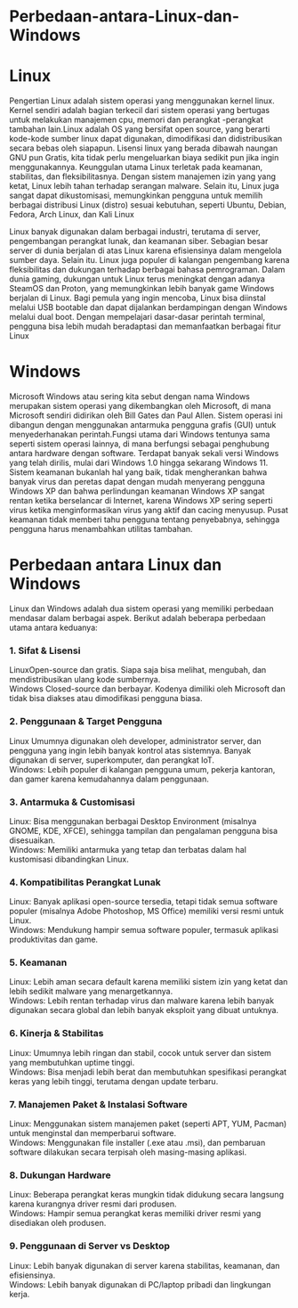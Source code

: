 # Perbedaan-antara-Linux-dan-Windows
# Linux 
Pengertian Linux adalah sistem operasi yang menggunakan kernel linux. Kernel sendiri adalah bagian terkecil dari sistem operasi yang bertugas untuk melakukan manajemen cpu, memori dan perangkat -perangkat tambahan lain.Linux adalah OS yang bersifat open source, yang berarti kode-kode sumber linux dapat digunakan, dimodifikasi dan didistribusikan secara bebas oleh siapapun. Lisensi linux yang berada dibawah naungan GNU pun Gratis, kita tidak perlu mengeluarkan biaya sedikit pun jika ingin menggunakannya. Keunggulan utama Linux terletak pada keamanan, stabilitas, dan fleksibilitasnya. Dengan sistem manajemen izin yang yang ketat, Linux lebih tahan terhadap serangan malware. Selain itu, Linux juga sangat dapat dikustomisasi, memungkinkan pengguna untuk memilih berbagai distribusi Linux (distro) sesuai kebutuhan, seperti Ubuntu, Debian, Fedora, Arch Linux, dan Kali Linux

Linux banyak digunakan dalam berbagai industri, terutama di server, pengembangan perangkat lunak, dan keamanan siber. Sebagian besar server di dunia berjalan di atas Linux karena efisiensinya dalam mengelola sumber daya. Selain itu. Linux juga populer di kalangan pengembang karena fleksibilitas dan dukungan terhadap berbagai bahasa pemrograman. Dalam dunia gaming, dukungan untuk Linux terus meningkat dengan adanya SteamOS dan Proton, yang memungkinkan lebih banyak game Windows berjalan di Linux. Bagi pemula yang ingin mencoba, Linux bisa diinstal melalui USB bootable dan dapat dijalankan berdampingan dengan Windows melalui dual boot. Dengan mempelajari dasar-dasar perintah terminal, pengguna bisa lebih mudah beradaptasi dan memanfaatkan berbagai fitur Linux

# Windows 
Microsoft Windows atau sering kita sebut dengan nama Windows merupakan sistem operasi yang dikembangkan oleh Microsoft, di mana Microsoft sendiri didirikan oleh Bill Gates dan Paul Allen. Sistem operasi ini dibangun dengan menggunakan antarmuka pengguna grafis (GUI) untuk menyederhanakan perintah.Fungsi utama dari Windows tentunya sama seperti sistem operasi lainnya, di mana berfungsi sebagai penghubung antara hardware dengan software. Terdapat banyak sekali versi Windows yang telah dirilis, mulai dari Windows 1.0 hingga sekarang Windows 11.
Sistem keamanan bukanlah hal yang baik, tidak mengherankan bahwa banyak virus dan peretas dapat dengan mudah menyerang pengguna Windows XP dan bahwa perlindungan keamanan Windows XP sangat rentan ketika berselancar di Internet, karena Windows XP sering seperti virus ketika menginformasikan virus yang aktif dan cacing menyusup. Pusat keamanan tidak memberi tahu pengguna tentang penyebabnya, sehingga pengguna harus menambahkan utilitas tambahan.

# Perbedaan antara Linux dan Windows
Linux dan Windows adalah dua sistem operasi yang memiliki perbedaan mendasar dalam berbagai aspek. Berikut adalah beberapa perbedaan utama antara keduanya:  

### 1. Sifat & Lisensi  
LinuxOpen-source dan gratis. Siapa saja bisa melihat, mengubah, dan mendistribusikan ulang kode sumbernya.  
Windows Closed-source dan berbayar. Kodenya dimiliki oleh Microsoft dan tidak bisa diakses atau dimodifikasi pengguna biasa.  

### 2. Penggunaan & Target Pengguna 
Linux Umumnya digunakan oleh developer, administrator server, dan pengguna yang ingin lebih banyak kontrol atas sistemnya. Banyak digunakan di server, superkomputer, dan perangkat IoT.  
Windows: Lebih populer di kalangan pengguna umum, pekerja kantoran, dan gamer karena kemudahannya dalam penggunaan.  

### 3. Antarmuka & Customisasi  
Linux: Bisa menggunakan berbagai Desktop Environment (misalnya GNOME, KDE, XFCE), sehingga tampilan dan pengalaman pengguna bisa disesuaikan.  
Windows: Memiliki antarmuka yang tetap dan terbatas dalam hal kustomisasi dibandingkan Linux.  

### 4. Kompatibilitas Perangkat Lunak  
Linux: Banyak aplikasi open-source tersedia, tetapi tidak semua software populer (misalnya Adobe Photoshop, MS Office) memiliki versi resmi untuk Linux.  
Windows: Mendukung hampir semua software populer, termasuk aplikasi produktivitas dan game.  

### 5. Keamanan  
Linux: Lebih aman secara default karena memiliki sistem izin yang ketat dan lebih sedikit malware yang menargetkannya.  
Windows: Lebih rentan terhadap virus dan malware karena lebih banyak digunakan secara global dan lebih banyak eksploit yang dibuat untuknya.  

### 6. Kinerja & Stabilitas  
Linux: Umumnya lebih ringan dan stabil, cocok untuk server dan sistem yang membutuhkan uptime tinggi.  
Windows: Bisa menjadi lebih berat dan membutuhkan spesifikasi perangkat keras yang lebih tinggi, terutama dengan update terbaru.  

### 7. Manajemen Paket & Instalasi Software  
Linux: Menggunakan sistem manajemen paket (seperti APT, YUM, Pacman) untuk menginstal dan memperbarui software.  
Windows: Menggunakan file installer (.exe atau .msi), dan pembaruan software dilakukan secara terpisah oleh masing-masing aplikasi.  

### 8. Dukungan Hardware  
Linux: Beberapa perangkat keras mungkin tidak didukung secara langsung karena kurangnya driver resmi dari produsen.  
Windows: Hampir semua perangkat keras memiliki driver resmi yang disediakan oleh produsen.  

### 9. Penggunaan di Server vs Desktop  
Linux: Lebih banyak digunakan di server karena stabilitas, keamanan, dan efisiensinya.  
Windows: Lebih banyak digunakan di PC/laptop pribadi dan lingkungan kerja.


